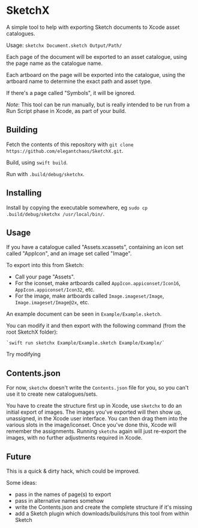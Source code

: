 # SketchX

A simple tool to help with exporting Sketch documents to Xcode asset catalogues.

Usage: `sketchx Document.sketch Output/Path/`

Each page of the document will be exported to an asset catalogue, using the page name as the catalogue name.

Each artboard on the page will be exported into the catalogue, using the artboard name to determine the exact path and asset type.

If there's a page called "Symbols", it will be ignored.

*Note*: This tool can be run manually, but is really intended to be run from a Run Script phase in Xcode, as part of your build.

## Building

Fetch the contents of this repository with `git clone https://github.com/elegantchaos/SketchX.git`.

Build, using `swift build`.

Run with `.build/debug/sketchx`.


## Installing

Install by copying the executable somewhere, eg `sudo cp .build/debug/sketchx /usr/local/bin/`.


## Usage

If you have a catalogue called "Assets.xcassets", containing an icon set called "AppIcon", and an image set called "Image".

To export into this from Sketch:

- Call your page "Assets".
- For the iconset, make artboards called `AppIcon.appiconset/Icon16`, `AppIcon.appiconset/Icon32`, etc.
- For the image, make artboards called `Image.imageset/Image`, `Image.imageset/Image@2x`, etc.

An example document can be seen in `Example/Example.sketch`.

You can modify it and then export with the following command (from the root SketchX folder):

    `swift run sketchx Example/Example.sketch Example/Example/`


Try modifying


## Contents.json

For now, `sketchx` doesn't write the `Contents.json` file for you, so you can't use it to create new catalogues/sets.

You have to create the structure first up in Xcode, use `sketchx` to do an initial export of images. The images you've
exported will then show up, unassigned, in the Xcode user interface. You can then drag them into the various slots
in the image/iconset. Once you've done this, Xcode will remember the assignments. Running `sketchx` again will just
re-export the images, with no further adjustments required in Xcode.



## Future

This is a quick & dirty hack, which could be improved.

Some ideas:

- pass in the names of page(s) to export
- pass in alternative names somehow
- write the Contents.json and create the complete structure if it's missing
- add a Sketch plugin which downloads/builds/runs this tool from within Sketch
